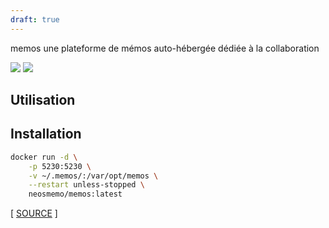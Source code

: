 ```yaml
---
draft: true
---
```


memos une plateforme de mémos auto-hébergée dédiée à la collaboration

![](upload/625461dfcc86e58247191a2cef3fbbef.webp)
![](upload/a38c49851b6ac473b959407b97b5cc94.webp)

## Utilisation

## Installation

```bash
docker run -d \
    -p 5230:5230 \
    -v ~/.memos/:/var/opt/memos \
    --restart unless-stopped \
    neosmemo/memos:latest
```

[ [SOURCE](https://github.com/usememos/memos) ]
